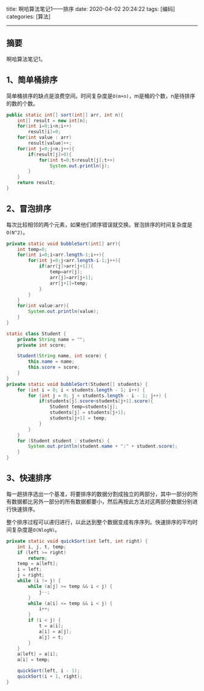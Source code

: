 title: 啊哈算法笔记1——排序
date: 2020-04-02 20:24:22
tags: [编码]
categories: [算法]

---

## 摘要

啊哈算法笔记1。

<!--more-->

## 1、简单桶排序

简单桶排序的缺点是浪费空间。时间复杂度是`O(m+n)`，m是桶的个数，n是待排序的数的个数。

```java
public static int[] sort(int[] arr, int n){
	int[] result = new int[n];
	for(int i=0;i<n;i++)
		result[i]=0;
	for(int value : arr)
		result[value]++;
	for(int j=0;j<n;j++){
		if(result[j]>0){
			for(int t=0;t<result[j];t++)
				System.out.println(j);
		}
	}
	return result;
}
```

## 2、冒泡排序

每次比较相邻的两个元素，如果他们顺序错误就交换。冒泡排序的时间复杂度是`O(N^2)`。
```java
private static void bubbleSort(int[] arr){
	int temp=0;
	for(int i=0;i<arr.length-1;i++){
		for(int j=0;j<arr.length-i-1;j++){
			if(arr[j]>arr[j+1]){
				temp=arr[j];
				arr[j]=arr[j+1];
				arr[j+1]=temp;
			}
		}
	}
	for(int value:arr){
		System.out.println(value);
	}
}
```
```java
static class Student {
	private String name = "";
    private int score;

    Student(String name, int score) {
        this.name = name;
        this.score = score;
    }
}
private static void bubbleSort(Student[] students) {
	for (int i = 0; i < students.length - 1; i++) {
		for (int j = 0; j < students.length - i - 1; j++) {
			if(students[j].score<students[j+1].score){
				Student temp=students[j];
				students[j] = students[j+1];
				students[j+1] = temp;
			}
		}
	}
	for (Student student : students) {
		System.out.println(student.name + ":" + student.score);
	}
}
```

## 3、快速排序

每一趟排序选出一个基准，将要排序的数据分割成独立的两部分，其中一部分的所有数据都比另外一部分的所有数据都要小，然后再按此方法对这两部分数据分别进行快速排序。

整个排序过程可以递归进行，以此达到整个数据变成有序序列。快速排序的平均时间复杂度是`O(NlogN)`。

```java
private static void quickSort(int left, int right) {
	int i, j, t, temp;
	if (left >= right)
		return;
	temp = a[left];
	i = left;
	j = right;
	while (i != j) {
		while (a[j] >= temp && i < j) {
			j--;
		}
		while (a[i] <= temp && i < j) {
			i++;
		}
		if (i < j) {
			t = a[i];
			a[i] = a[j];
			a[j] = t;
		}
	}
	a[left] = a[i];
	a[i] = temp;

	quickSort(left, i - 1);
	quickSort(i + 1, right);
}
```